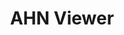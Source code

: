 ---
schema: default
title: AHN Viewer
organization: Actual Heights Netherlands
notes: ahn
resources:
  - name: Raster viewer
    url: 'https://ahn.arcgisonline.nl/ahnviewer/'
    format: Viewer
  - name: AHN2 Pointcloud viewer
    url: 'http://ahn2.pointclouds.nl'
    format: Viewer
license: ''
category:
  - Elevation
  - Pointclouds
  - Viewer
---